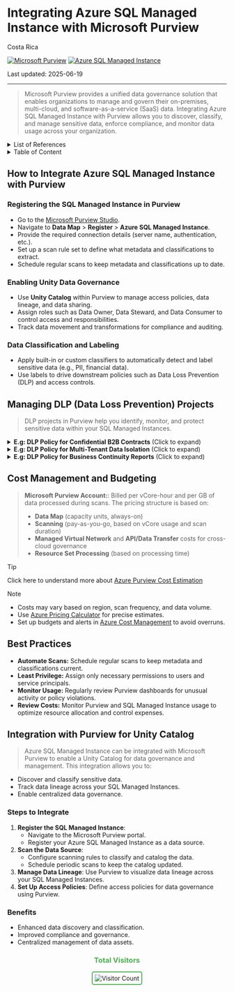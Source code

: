 # Integrating Azure SQL Managed Instance with Microsoft Purview

Costa Rica

[![Microsoft Purview](https://img.shields.io/badge/Microsoft-Purview-blue)](https://learn.microsoft.com/en-us/azure/purview/)
[![Azure SQL Managed Instance](https://img.shields.io/badge/Azure-SQLMI-blue)](https://learn.microsoft.com/en-us/azure/sql-managed-instance/)

Last updated: 2025-06-19

---

> Microsoft Purview provides a unified data governance solution that enables organizations to manage and govern their on-premises, multi-cloud, and software-as-a-service (SaaS) data. Integrating Azure SQL Managed Instance with Purview allows you to discover, classify, and manage sensitive data, enforce compliance, and monitor data usage across your organization.

<details>
<summary>List of References</summary>

- [Microsoft Purview Documentation](https://learn.microsoft.com/en-us/azure/purview/)
- [Azure SQL Managed Instance Documentation](https://learn.microsoft.com/en-us/azure/sql-managed-instance/)
- [Purview Data Loss Prevention](https://learn.microsoft.com/en-us/azure/purview/concept-data-loss-prevention)
- [Azure Pricing Calculator](https://azure.microsoft.com/en-us/pricing/calculator/)

</details>

<details>
<summary>Table of Content</summary>

- [How to Integrate Azure SQL Managed Instance with Purview](#how-to-integrate-azure-sql-managed-instance-with-purview)
   - [Registering the SQL Managed Instance in Purview](#registering-the-sql-managed-instance-in-purview)
   - [Enabling Unity Data Governance](#enabling-unity-data-governance)
   - [Data Classification and Labeling](#data-classification-and-labeling)
- [Managing DLP Data Loss Prevention Projects](#managing-dlp-data-loss-prevention-projects)
- [Cost Management and Budgeting](#cost-management-and-budgeting)
- [Best Practices](#best-practices)
- [Integration with Purview for Unity Catalog](#integration-with-purview-for-unity-catalog)
   - [Steps to Integrate](#steps-to-integrate)
   - [Benefits](#benefits)

</details>

## How to Integrate Azure SQL Managed Instance with Purview

### Registering the SQL Managed Instance in Purview

- Go to the [Microsoft Purview Studio](https://web.purview.azure.com/).
- Navigate to **Data Map** > **Register** > **Azure SQL Managed Instance**.
- Provide the required connection details (server name, authentication, etc.).
- Set up a scan rule set to define what metadata and classifications to extract.
- Schedule regular scans to keep metadata and classifications up to date.

### Enabling Unity Data Governance

- Use **Unity Catalog** within Purview to manage access policies, data lineage, and data sharing.
- Assign roles such as Data Owner, Data Steward, and Data Consumer to control access and responsibilities.
- Track data movement and transformations for compliance and auditing.

### Data Classification and Labeling

- Apply built-in or custom classifiers to automatically detect and label sensitive data (e.g., PII, financial data).
- Use labels to drive downstream policies such as Data Loss Prevention (DLP) and access controls.

## Managing DLP (Data Loss Prevention) Projects

> DLP projects in Purview help you identify, monitor, and protect sensitive data within your SQL Managed Instances.

<details>
<summary><b>E.g: DLP Policy for Confidential B2B Contracts</b> (Click to expand)</summary>

> Secure access to supplier agreements and B2B NDAs hosted in SQL Managed Instance.

**Steps:**
1. **Create a DLP Policy:** Focus on tables like `LegalDocuments`, `VendorContracts`, or `PartnerNDAs`.
2. **Define Detection Rules:** Use keyword-based classifiers for contract terms, clause types, and party identifiers.
3. **Set Actions:**  
   - Require legal team approval for downloads.  
   - Automatically redact sensitive fields such as termination clauses or pricing terms.
4. **Monitor and Audit:** Use Purview logs to identify users repeatedly accessing high-risk agreements.

</details>

<details>
<summary><b>E.g: DLP Policy for Multi-Tenant Data Isolation</b> (Click to expand)</summary>

> Prevent leakage of tenant data in multi-customer environments running on a shared SQL Managed Instance.

**Steps:**
1. **Create a DLP Policy:** Classify tenant identifiers in tables like `CustomerData`, `BillingRecords`, or `AppUsage`.
2. **Define Detection Rules:** Match against `tenant_id`, `org_id`, and region-specific markers.
3. **Set Actions:**  
   - Deny joins or exports that span data from multiple tenant IDs.  
   - Enforce row-level security labels through Purview policies.
4. **Monitor and Audit:** Generate alerts for cross-tenant queries and export attempts.

</details>

<details>
<summary><b>E.g: DLP Policy for Business Continuity Reports</b> (Click to expand)</summary>

> Protect internal disaster recovery plans and business impact assessments stored in SQL MI.

**Steps:**
1. **Create a DLP Policy:** Tag documentation tables like `DR_Playbooks`, `RecoveryPlans`, and `BCP_RiskAssessment`.
2. **Define Detection Rules:** Detect sensitive recovery identifiers, backup architecture, and RTO/RPO values.
3. **Set Actions:**  
   - Mask recovery steps for roles outside of IT continuity planning.  
   - Alert when data is exported to external drives or unmanaged Azure storage.
4. **Monitor and Audit:** Review policy violations during disaster simulations or test drills.

</details>

## Cost Management and Budgeting

> **Microsoft Purview Account:**: Billed per vCore-hour and per GB of data processed during scans.
> The pricing structure is based on:
> - **Data Map** (capacity units, always-on)
> - **Scanning** (pay-as-you-go, based on vCore usage and scan duration)
> - **Managed Virtual Network** and **API/Data Transfer** costs for cross-cloud governance
> - **Resource Set Processing** (based on processing time)

> [!TIP]
> Click here to understand more about [Azure Purview Cost Estimation](../../Purview/Cost-Estimation.md)

> [!NOTE]
> - Costs may vary based on region, scan frequency, and data volume.
> - Use [Azure Pricing Calculator](https://azure.microsoft.com/en-us/pricing/calculator/) for precise estimates.
> - Set up budgets and alerts in [Azure Cost Management](https://learn.microsoft.com/en-us/azure/cost-management-billing/costs/) to avoid overruns.

## Best Practices

- **Automate Scans:** Schedule regular scans to keep metadata and classifications current.
- **Least Privilege:** Assign only necessary permissions to users and service principals.
- **Monitor Usage:** Regularly review Purview dashboards for unusual activity or policy violations.
- **Review Costs:** Monitor Purview and SQL Managed Instance usage to optimize resource allocation and control expenses.

## Integration with Purview for Unity Catalog

> Azure SQL Managed Instance can be integrated with Microsoft Purview to enable a Unity Catalog for data governance and management. This integration allows you to:

- Discover and classify sensitive data.
- Track data lineage across your SQL Managed Instances.
- Enable centralized data governance.

### Steps to Integrate

1. **Register the SQL Managed Instance**:
   - Navigate to the Microsoft Purview portal.
   - Register your Azure SQL Managed Instance as a data source.
2. **Scan the Data Source**:
   - Configure scanning rules to classify and catalog the data.
   - Schedule periodic scans to keep the catalog updated.
3. **Manage Data Lineage**: Use Purview to visualize data lineage across your SQL Managed Instances.
4. **Set Up Access Policies**: Define access policies for data governance using Purview.

### Benefits

- Enhanced data discovery and classification.
- Improved compliance and governance.
- Centralized management of data assets.

<div align="center"><h3 style="color: #4CAF50;">Total Visitors</h3>
  <img src="https://profile-counter.glitch.me/brown9804/count.svg" alt="Visitor Count" style="border: 2px solid #4CAF50; border-radius: 5px; padding: 5px;"/>
</div>

